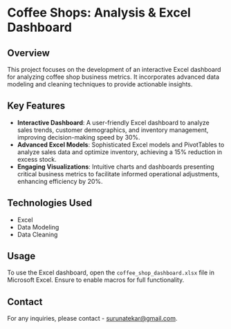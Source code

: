 # Coffee Shops: Analysis & Excel Dashboard

## Overview
This project focuses on the development of an interactive Excel dashboard for analyzing coffee shop business metrics. It incorporates advanced data modeling and cleaning techniques to provide actionable insights.

## Key Features
- **Interactive Dashboard**: A user-friendly Excel dashboard to analyze sales trends, customer demographics, and inventory management, improving decision-making speed by 30%.
- **Advanced Excel Models**: Sophisticated Excel models and PivotTables to analyze sales data and optimize inventory, achieving a 15% reduction in excess stock.
- **Engaging Visualizations**: Intuitive charts and dashboards presenting critical business metrics to facilitate informed operational adjustments, enhancing efficiency by 20%.

## Technologies Used
- Excel
- Data Modeling
- Data Cleaning

## Usage
To use the Excel dashboard, open the `coffee_shop_dashboard.xlsx` file in Microsoft Excel. Ensure to enable macros for full functionality.

## Contact
For any inquiries, please contact - surunatekar@gmail.com.
